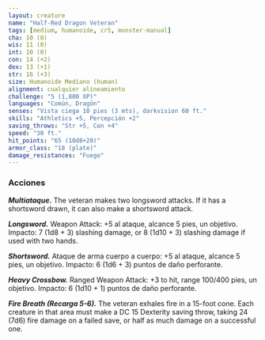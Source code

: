 ```yaml
---
layout: creature
name: "Half-Red Dragon Veteran"
tags: [medium, humanoide, cr5, monster-manual]
cha: 10 (0)
wis: 11 (0)
int: 10 (0)
con: 14 (+2)
dex: 13 (+1)
str: 16 (+3)
size: Humanoide Mediano (human)
alignment: cualquier alineamiento
challenge: "5 (1,800 XP)"
languages: "Común, Dragón"
senses: "Vista ciega 10 pies (3 mts), darkvision 60 ft."
skills: "Athletics +5, Percepción +2"
saving_throws: "Str +5, Con +4"
speed: "30 ft."
hit_points: "65 (10d8+20)"
armor_class: "18 (plate)"
damage_resistances: "Fuego"
---
```


### Acciones

***Multiataque.*** The veteran makes two longsword attacks. If it has a shortsword drawn, it can also make a shortsword attack.

***Longsword.*** Weapon Attack: +5 al ataque, alcance 5 pies, un objetivo. Impacto: 7 (1d8 + 3) slashing damage, or 8 (1d10 + 3) slashing damage if used with two hands.

***Shortsword.*** Ataque de arma cuerpo a cuerpo: +5 al ataque, alcance 5 pies, un objetivo. Impacto: 6 (1d6 + 3) puntos de daño perforante.

***Heavy Crossbow.*** Ranged Weapon Attack: +3 to hit, range 100/400 pies, un objetivo. Impacto: 6 (1d10 + 1) puntos de daño perforante.

***Fire Breath (Recarga 5-6).*** The veteran exhales fire in a 15-foot cone. Each creature in that area must make a DC 15 Dexterity saving throw, taking 24 (7d6) fire damage on a failed save, or half as much damage on a successful one.